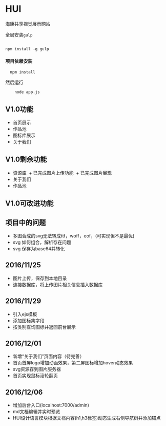 # HUI

海康共享视觉展示网站

全局安装`gulp`
```

npm install -g gulp
```

#### 项目依赖安装

```
  npm install
```

然后运行
```
    node app.js
```
## V1.0功能

- 首页展示
- 作品池 
- 图标库展示
- 关于我们

## V1.0剩余功能

- 资源库
  + 已完成图片上传功能
  + 已完成图片展现
- 关于我们
- 作品池


## V1.0可改进功能


## 项目中的问题

* 多图合成的svg无法转成ttf，woff，eof，(可实现但不是最优)
* svg 如何组合，解析存在问题
* svg 保存为base64并转化


## 2016/11/25

* 图片上传，保存到本地目录
* 连接数据库，将上传图片相关信息插入数据库

## 2016/11/29

* 引入ejs模板
* 添加图标集字段
* 按类别查询图标并返回前台展示

## 2016/12/01
* 新增“关于我们”页面内容（待完善）
* 首页首屏logo增加动画效果，第二屏图标增加hover动态效果
* svg资源存到图片服务器
* 首页实现鼠标滚轮翻页

## 2016/12/06
* 增加后台入口(localhost:7000/admin)
* md文档编辑并实时预览
* HUI设计语言模块根据文档内容(h1,h3标签)动态生成右侧导航树并添加锚点
